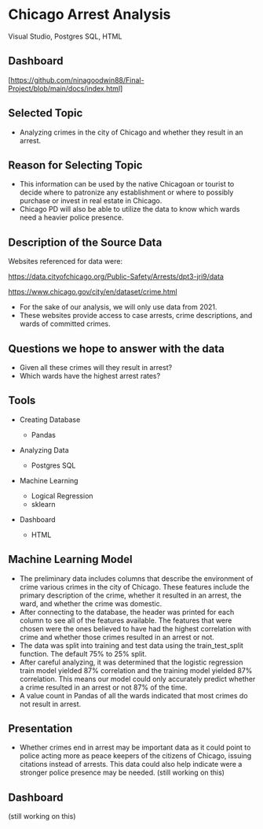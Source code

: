 # Chicago Arrest Analysis
Visual Studio, Postgres SQL, HTML

## Dashboard
[https://github.com/ninagoodwin88/Final-Project/blob/main/docs/index.html]

## Selected Topic
- Analyzing crimes in the city of Chicago and whether they result in an arrest.

## Reason for Selecting Topic
- This information can be used by the native Chicagoan or tourist to decide where to patronize any establishment or where to possibly purchase or invest in real estate in Chicago.
- Chicago PD will also be able to utilize the data to know which wards need a heavier police presence.

## Description of the Source Data
Websites referenced for data were:

https://data.cityofchicago.org/Public-Safety/Arrests/dpt3-jri9/data

https://www.chicago.gov/city/en/dataset/crime.html

- For the sake of our analysis, we will only use data from 2021.
- These websites provide access to case arrests, crime descriptions, and wards of committed crimes.


## Questions we hope to answer with the data
- Given all these crimes will they result in arrest?
- Which wards have the highest arrest rates?

## Tools
- Creating Database
    - Pandas
    
- Analyzing Data
    - Postgres SQL

- Machine Learning
    - Logical Regression
    - sklearn
    
- Dashboard
    - HTML

## Machine Learning Model
- The preliminary data includes columns that describe the environment of crime various crimes in the city of Chicago. These features include the primary description of the crime, whether it resulted in an arrest, the ward, and whether the crime was domestic.
- After connecting to the database, the header was printed for each column to see all of the features available. The features that were chosen were the ones believed to have had the highest correlation with crime and whether those crimes resulted in an arrest or not.
- The data was split into training and test data using the train_test_split function. The default 75% to 25% split.
- After careful analyzing, it was determined that the logistic regression train model yielded 87% correlation and the training model yielded 87% correlation. This means our model could only accurately predict whether a crime resulted in an arrest or not 87% of the time. 
- A value count in Pandas of all the wards indicated that most crimes do not result in arrest.

## Presentation
- Whether crimes end in arrest may be important data as it could point to police acting more as peace keepers of the citizens of Chicago, issuing citations instead of arrests. This data could also help indicate were a stronger police presence may be needed.
(still working on this)

## Dashboard
(still working on this)
